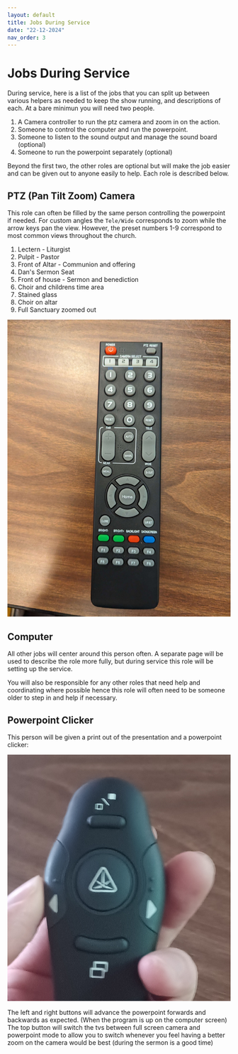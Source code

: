```yaml
---
layout: default
title: Jobs During Service
date: "22-12-2024"
nav_order: 3
---
```

# Jobs During Service

During service, here is a list of the jobs that you can split up between various helpers as needed to keep the show running, and descriptions of each. At a bare minimun you will need two people.

1. A Camera controller to run the ptz camera and zoom in on the action.
2. Someone to control the computer and run the powerpoint.
3. Someone to listen to the sound output and manage the sound board (optional)
4. Someone to run the powerpoint separately (optional)

Beyond the first two, the other roles are optional but will make the job easier and can be given out to anyone easily to help. Each role is described below.

## PTZ (Pan Tilt Zoom) Camera

This role can often be filled by the same person controlling the powerpoint if needed. For custom angles the `Tele/Wide` corresponds to zoom while the arrow keys pan the view. However, the preset numbers 1-9 correspond to most common views throughout the church.

1. Lectern - Liturgist
2. Pulpit - Pastor
3. Front of Altar - Communion and offering
4. Dan's Sermon Seat
5. Front of house - Sermon and benediction
6. Choir and childrens time area
7. Stained glass 
8. Choir on altar
9. Full Sanctuary zoomed out

![PTZ Remote](assets/ptz-remote.jpg)

## Computer

All other jobs will center around this person often. A separate page will be used to describe the role more fully, but during service this role will be setting up the service.

You will also be responsible for any other roles that need help and coordinating where possible hence this role will often need to be someone older to step in and help if necessary.

## Powerpoint Clicker

This person will be given a print out of the presentation and a powerpoint clicker:

![Powerpoint Clicker](assets/Remote.jpg)

The left and right buttons will advance the powerpoint forwards and backwards as expected. (When the program is up on the computer screen) The top button will switch the tvs between full screen camera and powerpoint mode to allow you to switch whenever you feel having a better zoom on the camera would be best (during the sermon is a good time)
